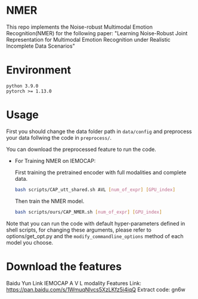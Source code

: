 # NMER

This repo implements the Noise-robust Multimodal Emotion Recognition(NMER) for the following paper:
"Learning Noise-Robust Joint Representation for Multimodal Emotion Recognition under Realistic Incomplete Data Scenarios" 

# Environment

``` 
python 3.9.0
pytorch >= 1.13.0
```

# Usage

First you should change the data folder path in ```data/config``` and preprocess your data follwing the code in ```preprocess/```.

You can download the preprocessed feature to run the code.

+ For Training NMER on IEMOCAP:

    First training the pretrained encoder with full modalities and complete data.

    ```bash
    bash scripts/CAP_utt_shared.sh AVL [num_of_expr] [GPU_index]
    ```

    Then train the NMER model.

    ```bash
    bash scripts/ours/CAP_NMER.sh [num_of_expr] [GPU_index]
    ```


Note that you can run the code with default hyper-parameters defined in shell scripts, for changing these arguments, please refer to options/get_opt.py and the ```modify_commandline_options``` method of each model you choose.

# Download the features
Baidu Yun Link
IEMOCAP A V L modality Features
Link: https://pan.baidu.com/s/1WmuqNlvcs5XzLKfz5i4iqQ 
Extract code: gn6w 

